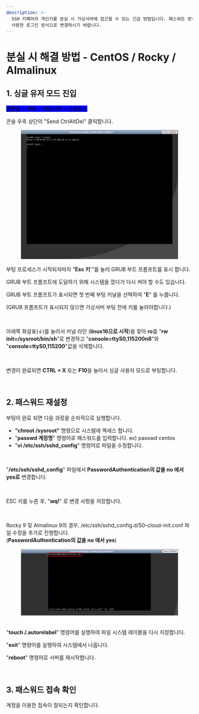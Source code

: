 ```yaml
---
description: >-
  SSH 키페어의 개인키를 분실 시 가상서버에 접근할 수 있는 긴급 방법입니다. 패스워든 방식은 보안상 취약하오니 작업완료 후 SSH 키페어를
  사용한 로그인 방식으로 변경하시기 바랍니다.
---
```


# 분실 시 해결 방법 - CentOS / Rocky / Almalinux

## 1. 싱글 유저 모드 진입

<mark style="background-color:blue;">웹콘솔 > 서버 > 가상서버 > 콘솔접속</mark>

콘솔 우측 상단의 "Send CtrlAltDel" 클릭합니다.

<div align="left">

<figure><img src="../../.gitbook/assets/image (27).png" alt=""><figcaption></figcaption></figure>

</div>

부팅 프로세스가 시작되자마자 "**Esc 키**'"를 눌러 GRUB 부트 프롬프트를 표시 합니다.&#x20;

GRUB 부트 프롬프트에 도달하기 위해 시스템을 껐다가 다시 켜야 할 수도 있습니다.&#x20;



GRUB 부트 프롬프트가 표시되면 첫 번째 부팅 커널을 선택하여 "**E**" 를 누릅니다.&#x20;

(GRUB 프롬프트가 표시되지 않으면 가상서버 부팅 전에 키를 눌러야합니다.)&#x20;

<div align="left">

<figure><img src="https://filesystem.cafe24.com/hosting/cloud_service/2020/03/11/6929125a708850b0b4152c3a58606f04_1583916620.png" alt=""><figcaption></figcaption></figure>

</div>

&#x20;   &#x20;

아래쪽 화살표(↓)를 눌러서 커널 라인 (**linux16으로 시작**)을 찾아 **ro**를 "**rw init=/sysroot/bin/sh**"로 변경하고 "**console=ttyS0,115200n8**"와 "**console=ttyS0,115200**"값을 삭제합니다.&#x20;

<div align="left">

<figure><img src="https://filesystem.cafe24.com/hosting/cloud_service/2022/08/11/9e5314349b13951063fd0c7132f8b1fc_1660178417.png" alt=""><figcaption></figcaption></figure>

</div>

변경이 완료되면 **CTRL + X** 또는 **F10**을 눌러서 싱글 사용자 모드로 부팅합니다.&#x20;

<div align="left">

<figure><img src="https://filesystem.cafe24.com/hosting/cloud_service/2020/03/11/1906fb1604e08c756e8fee1606db4b67_1583915990.png" alt=""><figcaption></figcaption></figure>

</div>







## 2. 패스워드 재설정

부팅이 완료 되면 다음 과정을 순차적으로 실행합니다.  &#x20;

* **"chroot /sysroot"** 명령으로 시스템에 엑세스 합니다.
* "**passwd 계정명**" 명령어로 패스워드를 입력합니다. ex) passwd centos
* "**vi /etc/ssh/sshd\_config**" 명령어로 파일을 수정합니다.

<div align="left">

<figure><img src="https://filesystem.cafe24.com/hosting/cloud_service/2020/03/11/28c44cc0e92a6c8c9b16e228b3100adc_1583916062.png" alt=""><figcaption></figcaption></figure>

</div>

"**/etc/ssh/sshd\_config**" 파일에서 **PasswordAuthentication의 값을 no 에서 yes로** 변경합니다.

<div align="left">

<figure><img src="https://filesystem.cafe24.com/hosting/cloud_service/2020/03/11/33de6f78c81290adf765b5b4c674a853_1583916102.png" alt=""><figcaption></figcaption></figure>

</div>

ESC 키를 누른 후, "**wq!**" 로 변경 사항을 저장합니다.&#x20;

<div align="left">

<figure><img src="https://filesystem.cafe24.com/hosting/cloud_service/2020/03/11/42e833f3a0da7a9d609600192639f831_1583916126.png" alt=""><figcaption></figcaption></figure>

</div>

Rocky 9 및 Almalinux 9의 경우, /etc/ssh/sshd\_config.d/50-cloud-init.conf 파일 수정을 추가로 진행합니다. \
(**PasswordAuthentication의 값을 no 에서 yes**)

<figure><img src="../../.gitbook/assets/rocky93.png" alt=""><figcaption></figcaption></figure>

"**touch /.autorelabel**" 명령어를 실행하여 파일 시스템 레이블을 다시 지정합니다.

"**exit**" 명령어를 실행하여 시스템에서 나옵니다.

"**reboot**" 명령어로 서버를 재시작합니다.

<div align="left">

<figure><img src="https://filesystem.cafe24.com/hosting/cloud_service/2020/03/11/fb9731842367abdf55bfee5bb0d24b12_1583916150.png" alt=""><figcaption></figcaption></figure>

</div>







## 3. 패스워드 접속 확인

계정을 이용한 접속이 잘되는지 확인합니다.

<div align="left">

<figure><img src="https://filesystem.cafe24.com/hosting/cloud_service/2020/03/11/d486f887a0b5c17db983fa26ab25096a_1583916181.png" alt=""><figcaption></figcaption></figure>

</div>









